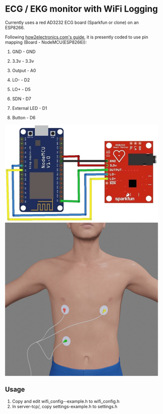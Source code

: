 # ECG / EKG monitor with WiFi Logging

Currently uses a red AD3232 ECG board (Sparkfun or clone) on an ESP8266.

Following [how2electronics.com's guide](https://how2electronics.com/iot-ecg-monitoring-ad8232-ecg-sensor-esp8266/#Circuit_Diagram_Interfacing_AD8232_ECG_Sensor_with_NodeMCU_ESP8266), it is
presently coded to use pin mapping (Board - NodeMCU(ESP8266)):

1. GND - GND
1. 3.3v - 3.3v
1. Output - A0
1. LO- - D2
1. LO+ - D5
1. SDN - D7

1. External LED - D1
1. Button       - D6

![Wiring diagram](img/wiring.jpg)
![Electrode placement](img/electrode-placement.jpg)

## Usage

1. Copy and edit wifi\_config--example.h to wifi\_config.h
1. In server-tcp/, copy settings-example.h to settings.h



